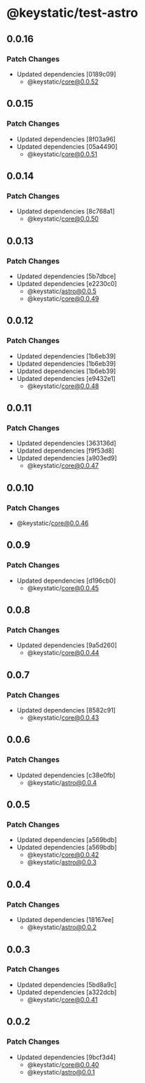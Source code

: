 # @keystatic/test-astro

## 0.0.16

### Patch Changes

- Updated dependencies [0189c09]
  - @keystatic/core@0.0.52

## 0.0.15

### Patch Changes

- Updated dependencies [8f03a96]
- Updated dependencies [05a4490]
  - @keystatic/core@0.0.51

## 0.0.14

### Patch Changes

- Updated dependencies [8c768a1]
  - @keystatic/core@0.0.50

## 0.0.13

### Patch Changes

- Updated dependencies [5b7dbce]
- Updated dependencies [e2230c0]
  - @keystatic/astro@0.0.5
  - @keystatic/core@0.0.49

## 0.0.12

### Patch Changes

- Updated dependencies [1b6eb39]
- Updated dependencies [1b6eb39]
- Updated dependencies [1b6eb39]
- Updated dependencies [e9432e1]
  - @keystatic/core@0.0.48

## 0.0.11

### Patch Changes

- Updated dependencies [363136d]
- Updated dependencies [f9f53d8]
- Updated dependencies [a903ed9]
  - @keystatic/core@0.0.47

## 0.0.10

### Patch Changes

- @keystatic/core@0.0.46

## 0.0.9

### Patch Changes

- Updated dependencies [d196cb0]
  - @keystatic/core@0.0.45

## 0.0.8

### Patch Changes

- Updated dependencies [9a5d260]
  - @keystatic/core@0.0.44

## 0.0.7

### Patch Changes

- Updated dependencies [8582c91]
  - @keystatic/core@0.0.43

## 0.0.6

### Patch Changes

- Updated dependencies [c38e0fb]
  - @keystatic/astro@0.0.4

## 0.0.5

### Patch Changes

- Updated dependencies [a569bdb]
- Updated dependencies [a569bdb]
  - @keystatic/core@0.0.42
  - @keystatic/astro@0.0.3

## 0.0.4

### Patch Changes

- Updated dependencies [18167ee]
  - @keystatic/astro@0.0.2

## 0.0.3

### Patch Changes

- Updated dependencies [5bd8a9c]
- Updated dependencies [a322dcb]
  - @keystatic/core@0.0.41

## 0.0.2

### Patch Changes

- Updated dependencies [9bcf3d4]
  - @keystatic/core@0.0.40
  - @keystatic/astro@0.0.1
